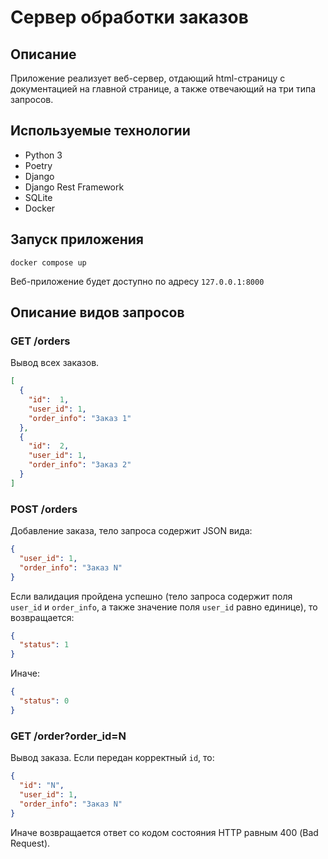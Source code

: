 # Сервер обработки заказов

## Описание

Приложение реализует веб-сервер, отдающий html-страницу с документацией на главной странице, 
а также отвечающий на три типа запросов.


## Используемые технологии

- Python 3
- Poetry
- Django
- Django Rest Framework
- SQLite
- Docker

## Запуск приложения

```commandline
docker compose up
```
Веб-приложение будет доступно по адресу `127.0.0.1:8000`

## Описание видов запросов

### GET /orders

Вывод всех заказов.

```json
[
  {
    "id":  1,
    "user_id": 1,
    "order_info": "Заказ 1"
  },
  {
    "id":  2,
    "user_id": 1,
    "order_info": "Заказ 2"
  } 
]
```


### POST /orders

Добавление заказа, тело запроса содержит JSON вида:

```json
{
  "user_id": 1,
  "order_info": "Заказ N"
}
```

Если валидация пройдена успешно (тело запроса содержит поля `user_id` и `order_info`, а также 
значение поля `user_id` равно единице), то возвращается:

```json
{
  "status": 1
}
```

Иначе:

```json
{
  "status": 0
}
```

### GET /order?order_id=N

Вывод заказа. Если передан корректный `id`, то:
```json
{
  "id": "N",
  "user_id": 1,
  "order_info": "Заказ N"
}
```

Иначе возвращается ответ со кодом состояния HTTP равным 400 (Bad Request).


